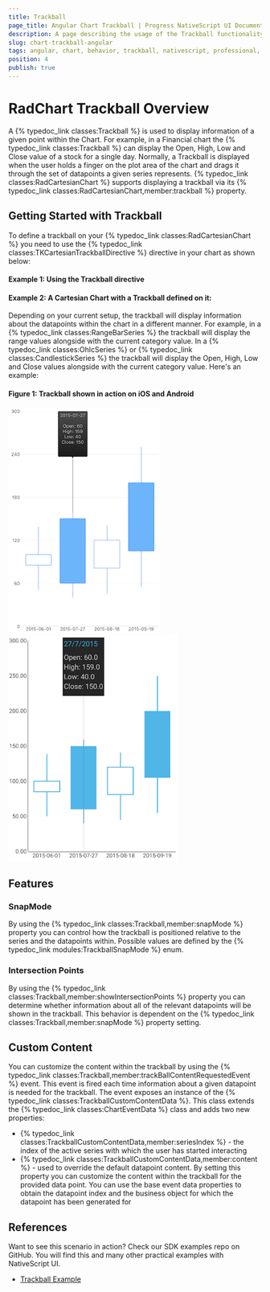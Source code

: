```yaml
---
title: Trackball
page_title: Angular Chart Trackball | Progress NativeScript UI Documentation
description: A page describing the usage of the Trackball functionality with Angular
slug: chart-trackball-angular
tags: angular, chart, behavior, trackball, nativescript, professional, ui
position: 4
publish: true
---
```


# RadChart Trackball Overview
A {% typedoc_link classes:Trackball %} is used to display information of a given point within the Chart. For example, in a Financial chart the {% typedoc_link classes:Trackball %} can display the Open, High, Low and Close value of a stock for a single day. Normally, a Trackball is displayed when the user holds a finger on the plot area of the chart and drags it through the set of datapoints a given series represents. {% typedoc_link classes:RadCartesianChart %} supports displaying a trackball via its {% typedoc_link classes:RadCartesianChart,member:trackball %} property.

## Getting Started with Trackball
To define a trackball on your {% typedoc_link classes:RadCartesianChart %} you need to use the {% typedoc_link classes:TKCartesianTrackballDirective %} directive in your chart as shown below:

#### Example 1: Using the Trackball directive
<snippet id='chart-trackball-directive-angular-html'/>

#### Example 2: A Cartesian Chart with a Trackball defined on it:
<snippet id='chart-trackball-angular-html'/>

Depending on your current setup, the trackball will display information about the datapoints within the chart in a different manner. For example, in a {% typedoc_link classes:RangeBarSeries %} the trackball will display the range values alongside with the current category value. In a {% typedoc_link classes:OhlcSeries %} or {% typedoc_link classes:CandlestickSeries %} the trackball will display the Open, High, Low and Close values alongside with the current category value. Here's an example:

#### Figure 1: Trackball shown in action on iOS and Android
![TelerikUI-Chart-Behaviors-Trackball](../../../img/ns_ui/trackball_candlestick_ios.png "Trackball with Candlestick Series on iOS")![TelerikUI-Chart-Behaviors-Trackball](../../../img/ns_ui/trackball_candlestick_android.png "Trackball with Candlestick Series on Android")

## Features

### SnapMode
By using the {% typedoc_link classes:Trackball,member:snapMode %} property you can control how the trackball is positioned relative to the series and the datapoints within. Possible values are defined by the {% typedoc_link modules:TrackballSnapMode %} enum.

### Intersection Points
By using the {% typedoc_link classes:Trackball,member:showIntersectionPoints %} property you can determine whether information about all of the relevant datapoints will be shown in the trackball. This behavior is dependent on the {% typedoc_link classes:Trackball,member:snapMode %} property setting.

## Custom Content
You can customize the content within the trackball by using the {% typedoc_link classes:Trackball,member:trackBallContentRequestedEvent %} event. This event is fired each time information about a given datapoint is needed for the trackball. The event exposes an instance of the {% typedoc_link classes:TrackballCustomContentData %}. This class extends the {% typedoc_link classes:ChartEventData %} class and adds two new properties:
- {% typedoc_link classes:TrackballCustomContentData,member:seriesIndex %} - the index of the active series with which the user has started interacting
- {% typedoc_link classes:TrackballCustomContentData,member:content %} - used to override the default datapoint content. By setting this property you can customize the content within the trackball for the provided data point. You can use the base event data properties to obtain the datapoint index and the business object for which the datapoint has been generated for

## References
Want to see this scenario in action?
Check our SDK examples repo on GitHub. You will find this and many other practical examples with NativeScript UI.

* [Trackball Example](https://github.com/telerik/nativescript-ui-samples-angular/tree/master/chart/app/examples/behaviors)